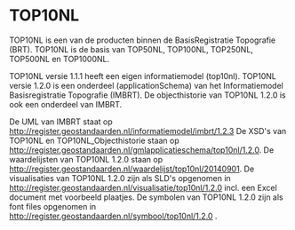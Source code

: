 # TOP10NL
TOP10NL is een van de producten binnen de BasisRegistratie Topografie (BRT).
TOP10NL is de basis van TOP50NL, TOP100NL, TOP250NL, TOP500NL en TOP1000NL.
 
TOP10NL versie 1.1.1 heeft een eigen informatiemodel (top10nl).
TOP10NL versie 1.2.0 is een onderdeel (applicationSchema) van het Informatiemodel Basisregistratie Topografie (IMBRT).
De objecthistorie van TOP10NL 1.2.0 is ook een onderdeel van IMBRT.

De UML van IMBRT staat op http://register.geostandaarden.nl/informatiemodel/imbrt/1.2.3
De XSD's van TOP10NL en TOP10NL_Objecthistorie staan op http://register.geostandaarden.nl/gmlapplicatieschema/top10nl/1.2.0. 
De waardelijsten van TOP10NL 1.2.0 staan op http://register.geostandaarden.nl/waardelijst/top10nl/20140901. 
De visualisaties van TOP10NL 1.2.0 zijn als SLD's opgenomen in http://register.geostandaarden.nl/visualisatie/top10nl/1.2.0 incl. een Excel document met voorbeeld plaatjes.
De symbolen van TOP10NL 1.2.0 zijn als font files opgenomen in http://register.geostandaarden.nl/symbool/top10nl/1.2.0 .